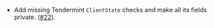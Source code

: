 - Add missing Tendermint `ClientState` checks and make all its fields private.
  ([#22](https://github.com/cosmos/ibc-rs/issues/22)).
